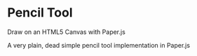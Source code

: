 # Pencil Tool
Draw on an HTML5 Canvas with Paper.js

A very plain, dead simple pencil tool implementation in Paper.js
